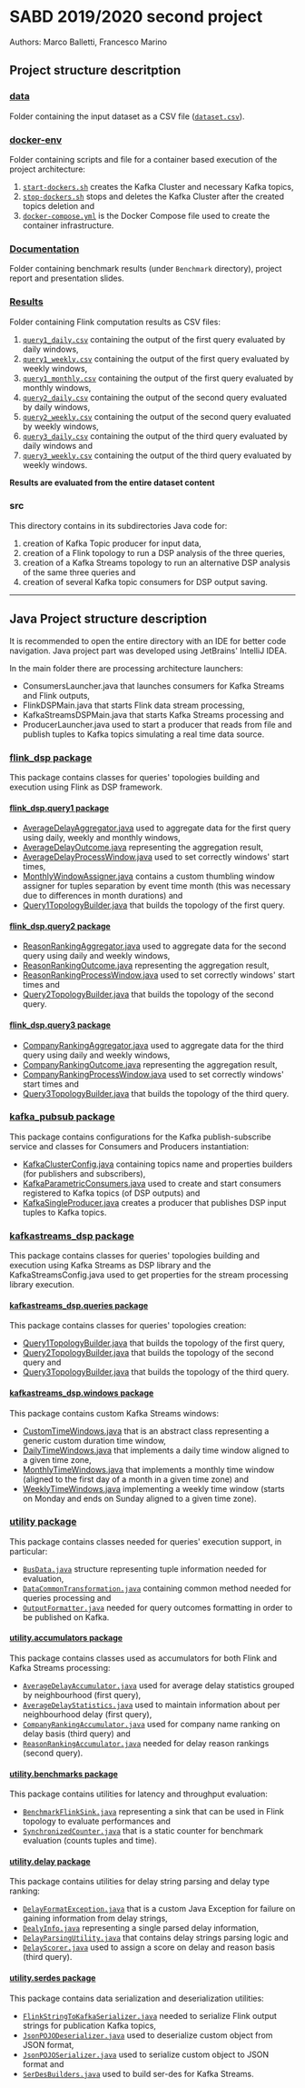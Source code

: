 # SABD 2019/2020 second project
Authors: Marco Balletti, Francesco Marino

<h2>Project structure descritption</h2>

### [data](data)

Folder containing the input dataset as a CSV file ([`dataset.csv`](data/dataset.csv)).

### [docker-env](docker-env)

Folder containing scripts and file for a container based execution of the project architecture:

1. [`start-dockers.sh`](docker-env/start-dockers.sh) creates the Kafka Cluster and necessary Kafka topics,
2. [`stop-dockers.sh`](docker-env/stop-dockers.sh) stops and deletes the Kafka Cluster after the created topics deletion and
3. [`docker-compose.yml`](docker-env/docker-compose.yml) is the Docker Compose file used to create the container infrastructure.

### [Documentation](Documentation)

Folder containing benchmark results (under `Benchmark` directory), project report and presentation slides.

### [Results](Results)

Folder containing Flink computation results as CSV files:

1. [`query1_daily.csv`](Results/query1_daily.csv) containing the output of the first query evaluated by daily windows,
2. [`query1_weekly.csv`](Results/query1_weekly.csv) containing the output of the first query evaluated by weekly windows,
3. [`query1_monthly.csv`](Results/query1_monthly.csv) containing the output of the first query evaluated by monthly windows,
4. [`query2_daily.csv`](Results/query2_daily.csv) containing the output of the second query evaluated by daily windows,
5. [`query2_weekly.csv`](Results/query2_weekly.csv) containing the output of the second query evaluated by weekly windows,
6. [`query3_daily.csv`](Results/query3_daily.csv) containing the output of the third query evaluated by daily windows and
7. [`query3_weekly.csv`](Results/query3_weekly.csv) containing the output of the third query evaluated by weekly windows.

**Results are evaluated from the entire dataset content**

### src

This directory contains in its subdirectories Java code for:

1. creation of Kafka Topic producer for input data,
2. creation of a Flink topology to run a DSP analysis of the three queries,
3. creation of a Kafka Streams topology to run an alternative DSP analysis of the same three queries and
4. creation of several Kafka topic consumers for DSP output saving.

---

<h2>Java Project structure description</h2>

It is recommended to open the entire directory with an IDE for better code navigation. Java project part was developed using JetBrains' IntelliJ IDEA.

In the main folder there are processing architecture launchers:

* ConsumersLauncher.java that launches consumers for Kafka Streams and Flink outputs,
* FlinkDSPMain.java that starts Flink data stream processing,
* KafkaStreamsDSPMain.java that starts Kafka Streams processing and
* ProducerLauncher.java used to start a producer that reads from file and publish tuples to Kafka topics simulating a real time data source.

### [flink_dsp package](src/main/java/flink_dsp)

This package contains classes for queries' topologies building and execution using Flink as DSP framework.

#### [flink_dsp.query1 package](src/main/java/flink_dsp/query1)

* [AverageDelayAggregator.java](src/main/java/flink_dsp/query1/AverageDelayAggregator.java) used to aggregate data for the first query using daily, weekly and monthly windows,
* [AverageDelayOutcome.java](src/main/java/flink_dsp/query1/AverageDelayOutcome.java) representing the aggregation result,
* [AverageDelayProcessWindow.java](src/main/java/flink_dsp/query1/AverageDelayProcessWindow.java) used to set correctly windows' start times,
* [MonthlyWindowAssigner.java](src/main/java/flink_dsp/query1/MonthlyWindowAssigner.java) contains a custom thumbling window assigner for tuples separation by event time month (this was necessary due to differences in month durations) and
* [Query1TopologyBuilder.java](src/main/java/flink_dsp/query1/Query1TopologyBuilder.java) that builds the topology of the first query.

#### [flink_dsp.query2 package](src/main/java/flink_dsp/query2)

* [ReasonRankingAggregator.java](src/main/java/flink_dsp/query2/ReasonRankingAggregator.java) used to aggregate data for the second query using daily and weekly windows,
* [ReasonRankingOutcome.java](src/main/java/flink_dsp/query2/ReasonRankingOutcome.java) representing the aggregation result,
* [ReasonRankingProcessWindow.java](src/main/java/flink_dsp/query2/ReasonRankingProcessWindow.java) used to set correctly windows' start times and
* [Query2TopologyBuilder.java](src/main/java/flink_dsp/query2/Query2TopologyBuilder.java) that builds the topology of the second query.

#### [flink_dsp.query3 package](src/main/java/flink_dsp/query3)

* [CompanyRankingAggregator.java](src/main/java/flink_dsp/query3/CompanyRankingAggregator.java) used to aggregate data for the third query using daily and weekly windows,
* [CompanyRankingOutcome.java](src/main/java/flink_dsp/query3/CompanyRankingOutcome.java) representing the aggregation result,
* [CompanyRankingProcessWindow.java](src/main/java/flink_dsp/query3/CompanyRankingProcessWindow.java) used to set correctly windows' start times and
* [Query3TopologyBuilder.java](src/main/java/flink_dsp/query3/Query3TopologyBuilder.java) that builds the topology of the third query.

### [kafka_pubsub package](src/main/java/kafka_pubsub)

This package contains configurations for the Kafka publish-subscribe service and classes for Consumers and Producers instantiation:

* [KafkaClusterConfig.java](src/main/java/kafka_pubsub/KafkaClusterConfig.java) containing topics name and properties builders (for publishers and subscribers),
* [KafkaParametricConsumers.java](src/main/java/kafka_pubsub/KafkaParametricConsumers.java) used to create and start consumers registered to Kafka topics (of DSP outputs) and
* [KafkaSingleProducer.java](src/main/java/kafka_pubsub/KafkaSingleProducer.java) creates a producer that publishes DSP input tuples to Kafka topics.

### [kafkastreams_dsp package](src/main/java/kafkastreams_dsp)

This package contains classes for queries' topologies building and execution using Kafka Streams as DSP library and the KafkaStreamsConfig.java used to get properties for the stream processing library execution.

#### [kafkastreams_dsp.queries package](src/main/java/kafkastreams_dsp/queries)

This package contains classes for queries' topologies creation:

* [Query1TopologyBuilder.java](src/main/java/kafkastreams_dsp/queries/Query1TopologyBuilder.java) that builds the topology of the first query,
* [Query2TopologyBuilder.java](src/main/java/kafkastreams_dsp/queries/Query2TopologyBuilder.java) that builds the topology of the second query and
* [Query3TopologyBuilder.java](src/main/java/kafkastreams_dsp/queries/Query3TopologyBuilder.java) that builds the topology of the third query.

#### [kafkastreams_dsp.windows package](src/main/java/kafkastreams_dsp/windows)

This package contains custom Kafka Streams windows:

* [CustomTimeWindows.java](src/main/java/kafkastreams_dsp/windows/CustomTimeWindows.java) that is an abstract class representing a generic custom duration time window,
* [DailyTimeWindows.java](src/main/java/kafkastreams_dsp/windows/DailyTimeWindows.java) that implements a daily time window aligned to a given time zone,
* [MonthlyTimeWindows.java](src/main/java/kafkastreams_dsp/windows/MonthlyTimeWindows.java) that implements a monthly time window (aligned to the first day of a month in a given time zone) and
* [WeeklyTimeWindows.java](src/main/java/kafkastreams_dsp/windows/WeeklyTimeWindows.java) implementing a weekly time window (starts on Monday and ends on Sunday aligned to a given time zone).

### [utility package](src/main/java/utility)

This package contains classes needed for queries' execution support, in particular:

* [`BusData.java`](src/main/java/utility/BusData.java) structure representing tuple information needed for evaluation,
* [`DataCommonTransformation.java`](src/main/java/utility/DataCommonTransformation.java) containing common method needed for queries processing and
* [`OutputFormatter.java`](src/main/java/utility/OutputFormatter.java) needed for query outcomes formatting in order to be published on Kafka.

#### [utility.accumulators package](src/main/java/utility/accumulators)

This package contains classes used as accumulators for both Flink and Kafka Streams processing:

* [`AverageDelayAccumulator.java`](src/main/java/utility/accumulators/AverageDelayAccumulator.java) used for average delay statistics grouped by neighbourhood (first query),
* [`AverageDelayStatistics.java`](src/main/java/utility/accumulators/AverageDelayStatistics.java) used to maintain information about per neighbourhood delay (first query),
* [`CompanyRankingAccumulator.java`](src/main/java/utility/accumulators/CompanyRankingAccumulator.java) used for company name ranking on delay basis (third query) and
* [`ReasonRankingAccumulator.java`](src/main/java/utility/accumulators/ReasonRankingAccumulator.java) needed for delay reason rankings (second query).

#### [utility.benchmarks package](src/main/java/utility/benchmarks)

This package contains utilities for latency and throughput evaluation:

* [`BenchmarkFlinkSink.java`](src/main/java/utility/benchmarks/BenchmarkFlinkSink.java) representing a sink that can be used in Flink topology to evaluate performances and
* [`SynchronizedCounter.java`](src/main/java/utility/benchmarks/SynchronizedCounter.java) that is a static counter for benchmark evaluation (counts tuples and time).

#### [utility.delay package](src/main/java/utility/delay)

This package contains utilities for delay string parsing and delay type ranking:

* [`DelayFormatException.java`](src/main/java/utility/delay/DelayFormatException.java) that is a custom Java Exception for failure on gaining information from delay strings,
* [`DealyInfo.java`](src/main/java/utility/delay/DealyInfo.java) representing a single parsed delay information,
* [`DelayParsingUtility.java`](src/main/java/utility/delay/DelayParsingUtility.java) that contains delay strings parsing logic and
* [`DelayScorer.java`](src/main/java/utility/delay/DelayScorer.java) used to assign a score on delay and reason basis (third query).

#### [utility.serdes package](src/main/java/utility/serdes)

This package contains data serialization and deserialization utilities:

* [`FlinkStringToKafkaSerializer.java`](src/main/java/utility/serdes/FlinkStringToKafkaSerializer.java) needed to serialize Flink output strings for publication Kafka topics,
* [`JsonPOJODeserializer.java`](src/main/java/utility/serdes/JsonPOJODeserializer.java) used to deserialize custom object from JSON format,
* [`JsonPOJOSerializer.java`](src/main/java/utility/serdes/JsonPOJOSerializer.java) used to serialize custom object to JSON format and
* [`SerDesBuilders.java`](src/main/java/utility/serdes/SerDesBuilders.java) used to build ser-des for Kafka Streams.

